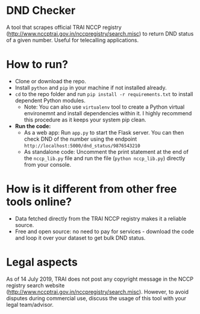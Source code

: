 # DND Checker
A tool that scrapes official TRAI NCCP registry (http://www.nccptrai.gov.in/nccpregistry/search.misc) to return DND status of a given number. Useful for telecalling applications.

# How to run?
 - Clone or download the repo.
 - Install `python` and `pip` in your machine if not installed already.
 - `cd` to the repo folder and run `pip install -r requirements.txt` to install dependent Python modules.
   - Note: You can also use `virtualenv` tool to create a Python virtual environemnt and install dependencies within it. I highly recommend this procedure as it keeps your system pip clean.
 - **Run the code:**
   - As a web app: Run `app.py` to start the Flask server. You can then check DND of the number using the endpoint `http://localhost:5000/dnd_status/9876543210`
   - As standalone code: Uncomment the print statement at the end of the `nccp_lib.py` file and run the file (`python nccp_lib.py`) directly from your console.

# How is it different from other free tools online?
- Data fetched directly from the TRAI NCCP registry makes it a reliable source.
- Free and open source: no need to pay for services - download the code and loop it over your dataset to get bulk DND status.

# Legal aspects
As of 14 July 2019, TRAI does not post any copyright message in the NCCP registry search website (http://www.nccptrai.gov.in/nccpregistry/search.misc). However, to avoid disputes during commercial use, discuss the usage of this tool with your legal team/advisor.
